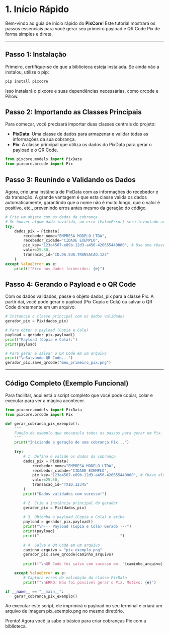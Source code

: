 # 1. Início Rápido

Bem-vindo ao guia de início rápido do **PixCore**! Este tutorial mostrará os passos essenciais para você gerar seu primeiro payload e QR Code Pix de forma simples e direta.

---

## **Passo 1**: Instalação

Primeiro, certifique-se de que a biblioteca esteja instalada. Se ainda não a instalou, utilize o pip:

```bash
pip install pixcore
```

Isso instalará o pixcore e suas dependências necessárias, como qrcode e Pillow.

## **Passo 2**: Importando as Classes Principais

Para começar, você precisará importar duas classes centrais do projeto:

- **PixData**: Uma classe de dados para armazenar e validar todas as informações da sua cobrança.
- **Pix**: A classe principal que utiliza os dados do PixData para gerar o payload e o QR Code.

```Python
from pixcore.models import PixData
from pixcore.brcode import Pix
```

## **Passo 3**: Reunindo e Validando os Dados

Agora, crie uma instância de PixData com as informações do recebedor e da transação. A grande vantagem é que esta classe valida os dados automaticamente, garantindo que o nome não é muito longo, que o valor é positivo, etc., prevenindo erros antes mesmo da geração do código.
```Python
# Crie um objeto com os dados da cobrança
# Se houver algum dado inválido, um erro (ValueError) será levantado aqui.
try:
    dados_pix = PixData(
        recebedor_nome="EMPRESA MODELO LTDA",
        recebedor_cidade="CIDADE EXEMPLO",
        pix_key="123e4567-e89b-12d3-a456-426655440000", # Use uma chave pix válida aqui
        valor=25.50,
        transacao_id="ID.DA.SUA.TRANSACAO.123"
    )
except ValueError as e:
    print(f"Erro nos dados fornecidos: {e}")
```

## **Passo 4**: Gerando o Payload e o QR Code

Com os dados validados, passe o objeto dados_pix para a classe Pix. A partir daí, você pode gerar o payload (Pix Copia e Cola) ou salvar o QR Code diretamente em um arquivo.

```Python
# Instancie a classe principal com os dados validados
gerador_pix = Pix(dados_pix)

# Para obter o payload (Copia e Cola)
payload = gerador_pix.payload()
print("Payload (Copia e Cola):")
print(payload)

# Para gerar e salvar o QR Code em um arquivo
print("\nSalvando QR Code...")
gerador_pix.save_qrcode("meu_primeiro_pix.png")
```
---

## Código Completo (Exemplo Funcional)

Para facilitar, aqui está o script completo que você pode copiar, colar e executar para ver a mágica acontecer.

```Python
from pixcore.models import PixData
from pixcore.brcode import Pix

def gerar_cobranca_pix_exemplo():
    """
    Função de exemplo que encapsula todos os passos para gerar um Pix.
    """
    print("Iniciando a geração de uma cobrança Pix...")
    
    try:
        # 1. Defina e valide os dados da cobrança
        dados_pix = PixData(
            recebedor_nome="EMPRESA MODELO LTDA",
            recebedor_cidade="CIDADE EXEMPLO",
            pix_key="123e4567-e89b-12d3-a456-426655440000", # Chave aleatória (UUID)
            valor=25.50,
            transacao_id="TXID.12345"
        )
        print("Dados validados com sucesso!")

        # 2. Crie a instância principal do gerador
        gerador_pix = Pix(dados_pix)
        
        # 3. Obtenha o payload (Copia e Cola) e exiba
        payload = gerador_pix.payload()
        print("\n--- Payload (Copia e Cola) Gerado ---")
        print(payload)
        print("------------------------------------")
        
        # 4. Salve o QR Code em um arquivo
        caminho_arquivo = "pix_exemplo.png"
        gerador_pix.save_qrcode(caminho_arquivo)
        
        print(f"\nQR Code foi salvo com sucesso em: '{caminho_arquivo}'")

    except ValueError as e:
        # Captura erros de validação da classe PixData
        print(f"\nERRO: Não foi possível gerar o Pix. Motivo: {e}")

if __name__ == "__main__":
    gerar_cobranca_pix_exemplo()
```

Ao executar este script, ele imprimirá o payload no seu terminal e criará um arquivo de imagem pix_exemplo.png no mesmo diretório.

Pronto! Agora você já sabe o básico para criar cobranças Pix com a biblioteca.